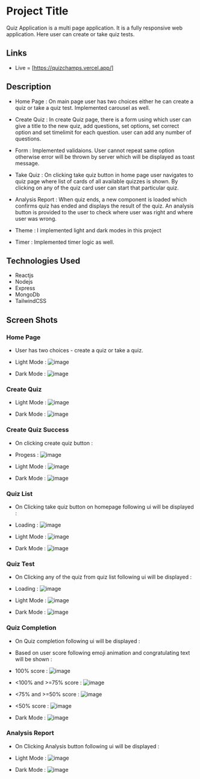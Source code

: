 # Project Title

Quiz Application is a multi page application. It is a fully responsive web application. Here user can create or take quiz tests.


## Links

* Live = [https://quizchamps.vercel.app/]


## Description

* Home Page : On main page user has two choices either he can create a quiz or take a quiz test. Implemented carousel as well.
  
* Create Quiz : In create Quiz page, there is a form using which user can give a title to the new quiz, add questions, set options, set correct option and set timelimit for each question. user can add any number of questions.

* Form : Implemented validaions. User cannot repeat same option otherwise error will be thrown by server which will be displayed as toast message.

* Take Quiz : On clicking take quiz button in home page user navigates to quiz page where list of cards of all available quizzes is shown. By clicking on any of the quiz card user can start that particular quiz.

* Analysis Report : When quiz ends, a new component is loaded which confirms quiz has ended and displays the result of the quiz. An analysis button is provided to the user to check where user was right and where user was wrong.

* Theme : I implemented light and dark modes in this project

* Timer : Implemented timer logic as well.


## Technologies Used

* Reactjs
* Nodejs
* Express
* MongoDb
* TailwindCSS


## Screen Shots

### Home Page 

* User has two choices - create a quiz or take a quiz.
  
* Light Mode :
![image](https://github.com/user-attachments/assets/df79ab80-ee76-4cd7-bb39-61e95c6e969d)


* Dark Mode :
![image](https://github.com/user-attachments/assets/a147b44d-2b6a-4f02-ba3c-3f5122bd2450)



### Create Quiz

* Light Mode :
![image](https://github.com/user-attachments/assets/981df495-a0d8-42b4-ab30-f80c39d1272d)


* Dark Mode :
![image](https://github.com/user-attachments/assets/fa5d382c-5413-45ad-b0b3-cf71ea3e8d40)



### Create Quiz Success

* On clicking create quiz button :

* Progess :
![image](https://github.com/user-attachments/assets/03bd2ca9-613b-4abc-b940-54842130dc7e)


* Light Mode :
![image](https://github.com/user-attachments/assets/41794e55-d783-476b-bfb8-cfffdd6e478c)


* Dark Mode :
![image](https://github.com/user-attachments/assets/b895621f-2cca-4da0-92c1-26cc0ed9c1c5)



### Quiz List
* On Clicking take quiz button on homepage following ui will be displayed :

* Loading :
![image](https://github.com/user-attachments/assets/6c79e79c-5649-4517-8eb2-e2027e9df084)


* Light Mode :
![image](https://github.com/user-attachments/assets/a8be2658-7ac4-4c7b-9e3d-fa1547678399)


* Dark Mode :
![image](https://github.com/user-attachments/assets/3bf11504-3eab-4b33-bca9-153526272206)



### Quiz Test
* On Clicking any of the quiz from quiz list following ui will be displayed :

* Loading :
![image](https://github.com/user-attachments/assets/6d7de2b2-1c0c-4507-8739-ef8eb3e66a70)


* Light Mode :
![image](https://github.com/user-attachments/assets/34f274f6-4cb3-435d-8566-562b6b57953a)


* Dark Mode :
![image](https://github.com/user-attachments/assets/d7e41c12-df97-4ef1-8e55-5c2c61ab8e59)



### Quiz Completion
* On Quiz completion following ui will be displayed :

* Based on user score following emoji animation and congratulating text will be shown :

* 100% score :
![image](https://github.com/user-attachments/assets/92547a36-61b0-46ba-91a9-5f1d91dfb6b9)


* <100% and >=75% score :
![image](https://github.com/user-attachments/assets/175e76f8-e06e-4864-98fb-de5838143990)


* <75% and >=50% score :
![image](https://github.com/user-attachments/assets/8b70716f-e539-4ece-8c19-4946abcc51cb)


* <50% score :
![image](https://github.com/user-attachments/assets/78518c95-33b3-4a7e-9321-747cb5d03975)


* Dark Mode :
![image](https://github.com/user-attachments/assets/699860bb-3778-4f45-87f6-d651f651cda2)



### Analysis Report 
* On Clicking Analysis button following ui will be displayed :


* Light Mode :
![image](https://github.com/user-attachments/assets/deac65fa-535d-4fa0-b9de-9cf6962d2355)


* Dark Mode :
![image](https://github.com/user-attachments/assets/d47b7ea0-1cfc-41f8-899c-764109ec72e3)














  

  

